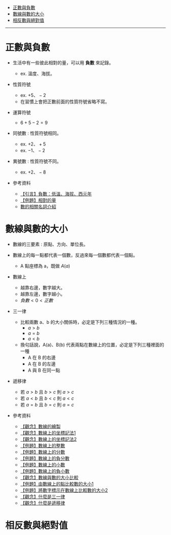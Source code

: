 * [正數與負數](#正數與負數)
* [數線與數的大小](#數線與數的大小)
* [相反數與絕對值](#相反數與絕對值)

---

# 正數與負數
- 生活中有一些彼此相對的量，可以用 **負數** 來記錄。
	- ex. 溫度、海拔。

- 性質符號
	- ex. $+5、-2$
	- 在習慣上會把正數前面的性質符號省略不寫。

- 運算符號
	- $6+5-2=9$

- 同號數 : 性質符號相同。
	- ex. $+2、+5$
	- ex. $-1、-2$

- 異號數 : 性質符號不同。
	- ex. $+2、-8$

- 參考資料
  - [【引言】負數：低溫、海拔、西元年](https://www.youtube.com/watch?v=wnRKym-jHjM "【引言】負數：低溫、海拔、西元年")
  - [【例題】相對的量](https://www.youtube.com/watch?v=0cLkXtc-Kkk "【例題】相對的量")
  - [數的相關名詞介紹](https://www.youtube.com/watch?v=pX7gEbHTrE0 "數的相關名詞介紹")

# 數線與數的大小

- 數線的三要素 : 原點、方向、單位長。

- 數線上的每一點都代表一個數，反過來每一個數都代表一個點。
  - A 點座標為 a，既做 $A(a)$

- 數線上
	- 越靠右邊，數字越大。
	- 越靠左邊，數字越小。
	- $負數 < 0 < 正數$

- 三一律
  - 比較兩數 a、b 的大小關係時，必定是下列三種情況的一種。
    - $a > b$
    - $a = b$
    - $a < b$
  - 換句話說，A(a)、B(b) 代表兩點在數線上的位置，必定是下列三種裡面的一種
    - A 在 B 的右邊
    - A 在 B 的左邊
    - A 與 B 在同一點

- 遞移律
	- 若 $a > b$ 且 $b > c$ 則 $a > c$
	- 若 $a < b$ 且 $b < c$ 則 $a < c$
	- 若 $a = b$ 且 $b = c$ 則 $a = c$

- 參考資料
  - [【觀念】數線的繪製](https://www.youtube.com/watch?v=j7AiiV9Bka8 "【觀念】數線的繪製")
  - [【觀念】數線上的坐標記法1](https://www.youtube.com/watch?v=Z_4bn7AfpHQ "【觀念】數線上的坐標記法1")
  - [【觀念】數線上的坐標記法2](https://www.youtube.com/watch?v=IkrJGohavTs "【觀念】數線上的坐標記法2")
  - [【例題】數線上的整數](https://www.youtube.com/watch?v=AfqDjU2kcwg "【例題】數線上的整數")
  - [【例題】數線上的分數](https://youtu.be/a6w5mMgPYCk "【例題】數線上的分數")
  - [【例題】數線上的負分數](https://www.youtube.com/watch?v=80SFGsR1c_s "【例題】數線上的負分數")
  - [【例題】數線上的小數](https://youtu.be/gIVHpDPyMyc "【例題】數線上的小數")
  - [【例題】數線上的負小數](https://www.youtube.com/watch?v=S0Ze1d3hsXY "【例題】數線上的負小數")
  - [【觀念】數線與數的大小比較](https://youtu.be/u7TYJ91tsg0 "【觀念】數線與數的大小比較")
  - [【例題】由數線上的點比較數的大小1](https://youtu.be/pgsozUy0EdM "【例題】由數線上的點比較數的大小1")
  - [【例題】將數字標示在數線上比較數的大小2](https://youtu.be/Crv3TmMRGsI "【例題】將數字標示在數線上比較數的大小2")
  - [【觀念】什麼是三一律](https://youtu.be/Ba6M5ubM0BY "【觀念】什麼是三一律")
  - [【觀念】什麼是遞移律](https://youtu.be/LWF7TCg33cM "【觀念】什麼是遞移律")

# 相反數與絕對值